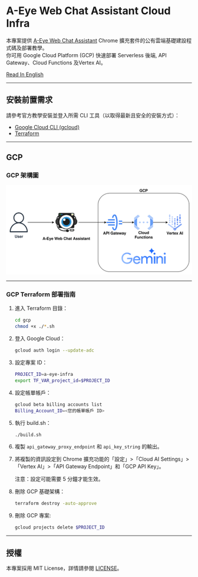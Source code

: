 # A-Eye Web Chat Assistant Cloud Infra

本專案提供 [A-Eye Web Chat Assistant](https://github.com/vincentwun/A-Eye-Web-Chat-Assistant) Chrome 擴充套件的公有雲端基礎建設程式碼及部署教學。  
你可用 Google Cloud Platform (GCP) 快速部署 Serverless 後端, API Gateway、Cloud Functions 及Vertex AI。

[Read In English](./README.md)

---

## 安裝前置需求

請參考官方教學安裝並登入所需 CLI 工具（以取得最新且安全的安裝方式）：

- [Google Cloud CLI (gcloud)](https://cloud.google.com/sdk/docs/install?hl=zh-tw)
- [Terraform](https://developer.hashicorp.com/terraform/install#linux)

---

## GCP

### GCP 架構圖
![GCP Infrastructure](images/gcp_infra.png)

---

### GCP Terraform 部署指南

1. 進入 Terraform 目錄：
    ```bash
    cd gcp
    chmod +x ./*.sh
    ```

2. 登入 Google Cloud：
    ```bash
    gcloud auth login --update-adc
    ```

3. 設定專案 ID：
    ```bash
    PROJECT_ID=a-eye-infra
    export TF_VAR_project_id=$PROJECT_ID
    ```

4. 設定帳單帳戶：
    ```bash
    gcloud beta billing accounts list
    Billing_Account_ID=<您的帳單帳戶 ID>
    ```

5. 執行 build.sh：
    ```bash
    ./build.sh
    ```

6. 複製 `api_gateway_proxy_endpoint` 和 `api_key_string` 的輸出。

7. 將複製的資訊設定到 Chrome 擴充功能的「設定」>「Cloud AI Settings」>「Vertex AI」>「API Gateway Endpoint」和「GCP API Key」。

    注意：設定可能需要 5 分鐘才能生效。

8. 刪除 GCP 基礎架構：
    ```bash
    terraform destroy -auto-approve
    ```

9. 刪除 GCP 專案:
    ```bash
    gcloud projects delete $PROJECT_ID
    ```

---

## 授權

本專案採用 MIT License，詳情請參閱 [LICENSE](./LICENSE)。